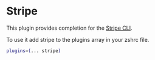 # Stripe

This plugin provides completion for the [Stripe CLI](https://stripe.com/docs/stripe-cli).

To use it add stripe to the plugins array in your zshrc file.

```bash
plugins=(... stripe)
```
